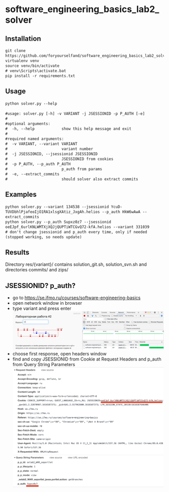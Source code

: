 # software_engineering_basics_lab2_solver

## Installation

```shell
git clone https://github.com/foryourselfand/software_engineering_basics_lab2_solver.git
virtualenv venv
source venv/bin/activate
# venv\Scripts\activate.bat
pip install -r requirements.txt
```

## Usage

```shell
python solver.py --help

#usage: solver.py [-h] -v VARIANT -j JSESSIONID -p P_AUTH [-e]
#
#optional arguments:
#  -h, --help            show this help message and exit
#
#required named arguments:
#  -v VARIANT, --variant VARIANT
#                        variant number
#  -j JSESSIONID, --jsessionid JSESSIONID
#                        JSESSIONID from cookies
#  -p P_AUTH, --p_auth P_AUTH
#                        p_auth from params
#  -e, --extract_commits
#                        should solver also extract commits
``` 

## Examples

```shell
python solver.py --variant 134538 --jsessionid YcuD-TUVDbhlPjafeoIjO1RA1xlsgXAtiz_JxgAh.helios --p_auth HkW6wAwA --extract_commits
python solver.py --p_auth Supxz0z7 --jsessionid oeEJpf_6urlKNLWMTXjXQJjQUPTiWTCGvQ72-kfA.helios --variant 331039
# don't change jsessionid and p_auth every time, only if needed (stopped working, so needs update)  
```

## Results
Directory res/{variant}/ contains solution_git.sh, solution_svn.sh and directories commits/ and zips/ 

## JSESSIONID? p_auth?
* go to https://se.ifmo.ru/courses/software-engineering-basics
* open network window in browser
* type variant and press enter
  ![git_img_1.png](res/git_img_1.png)
* choose first response, open headers window
* find and copy JSESSIONID from Cookie at Request Headers and p_auth from Query String Parameters
  ![git_img_2.png](res/git_img_2.png)
